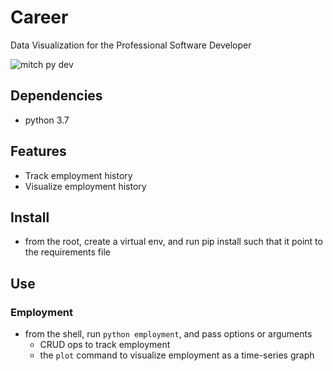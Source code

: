 # Career

Data Visualization for the Professional Software Developer

![mitch py dev](https://imgur.com/M1Os2Hl)

## Dependencies
- python 3.7

## Features
- Track employment history
- Visualize employment history

## Install
- from the root, create a virtual env, and run pip install such that it point to the requirements file

## Use
### Employment
- from the shell, run `python employment`, and pass options or arguments
    - CRUD ops to track employment
    - the `plot` command to visualize employment as a time-series graph
